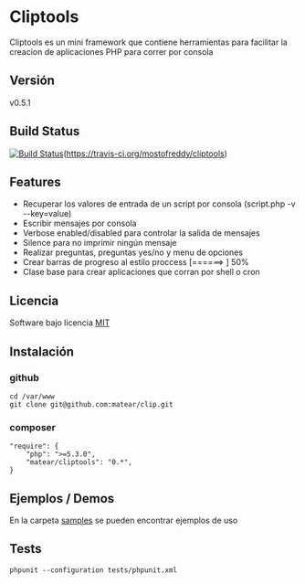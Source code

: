 Cliptools
=========

Cliptools es un mini framework que contiene herramientas para facilitar la creacion de aplicaciones PHP para correr por consola

Versión
-------
v0.5.1

Build Status
------------

[![Build Status](https://travis-ci.org/matear/cliptools.png?branch=master)](https://travis-ci.org/matear/cliptools)(https://travis-ci.org/mostofreddy/cliptools)

Features
--------

* Recuperar los valores de entrada de un script por consola (script.php -v --key=value)
* Escribir mensajes por consola
* Verbose enabled/disabled para controlar la salida de mensajes
* Silence para no imprimir ningún mensaje
* Realizar preguntas, preguntas yes/no y menu de opciones
* Crear barras de progreso al estilo proccess [======>    ] 50%
* Clase base para crear aplicaciones que corran por shell o cron

Licencia
-------
Software bajo licencia [MIT](http://opensource.org/licenses/mit-license.php)

Instalación
-----------

### github

    cd /var/www
    git clone git@github.com:matear/clip.git

### composer

    "require": {
        "php": ">=5.3.0",
        "matear/cliptools": "0.*",
    }

Ejemplos / Demos
----------------
En la carpeta [samples](https://github.com/matear/cliptools/tree/master/samples) se pueden encontrar ejemplos de uso

Tests
-----

    phpunit --configuration tests/phpunit.xml
